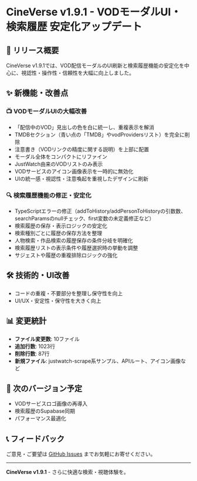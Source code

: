 # CineVerse v1.9.1 - VODモーダルUI・検索履歴 安定化アップデート

## 🎉 リリース概要

CineVerse v1.9.1では、VOD配信モーダルのUI刷新と検索履歴機能の安定化を中心に、視認性・操作性・信頼性を大幅に向上しました。

## ✨ 新機能・改善点

### 📺 VODモーダルUIの大幅改善
- 「配信中のVOD」見出しの色を白に統一し、重複表示を解消
- TMDBセクション（青い点の「TMDB」やvodProvidersリスト）を完全に削除
- 注意書き（VODリンクの精度に関する説明）を上部に配置
- モーダル全体をコンパクトにリファイン
- JustWatch由来のVODリストのみ表示
- VODサービスのアイコン画像表示を一時的に無効化
- UIの統一感・視認性・注意喚起を重視したデザインに刷新

### 🔍 検索履歴機能の修正・安定化
- TypeScriptエラーの修正（addToHistory/addPersonToHistoryの引数数、searchParamsのnullチェック、first変数の未定義修正など）
- 検索履歴の保存・表示ロジックの安定化
- 検索種別ごとに履歴の保存方法を整理
- 人物検索・作品検索の履歴保存の条件分岐を明確化
- 検索履歴リストの表示条件や履歴選択時の挙動を調整
- サジェストや履歴の重複排除ロジックの強化

## 🛠️ 技術的・UI改善
- コードの重複・不要部分を整理し保守性を向上
- UI/UX・安定性・保守性を大きく向上

## 📊 変更統計
- **ファイル変更数**: 10ファイル
- **追加行数**: 1023行
- **削除行数**: 87行
- **新規ファイル**: justwatch-scrape系サンプル、APIルート、アイコン画像など

## 🚀 次のバージョン予定
- VODサービスロゴ画像の再導入
- 検索履歴のSupabase同期
- パフォーマンス最適化

## 📞 フィードバック
ご意見・ご要望は [GitHub Issues](https://github.com/xxnaokixx-zzz/CineVerse/issues) までお気軽にお寄せください。

---

**CineVerse v1.9.1** - さらに快適な検索・視聴体験を。 